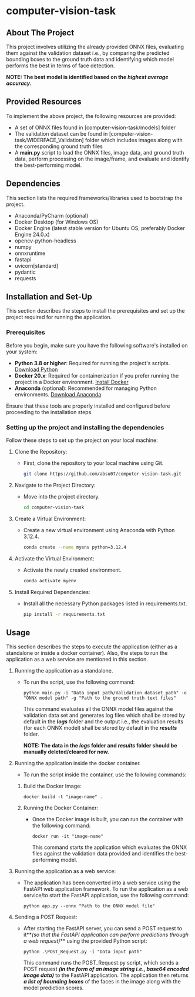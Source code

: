 # computer-vision-task

## About The Project

This project involves utilizing the already provided ONNX files, evaluating them against the validation dataset i.e., by comparing the predicted bounding boxes to the ground truth data and identifying which model performs the best in terms of face detection. 

**NOTE: The best model is identified based on the _highest average accuracy_.**


## Provided Resources

To implement the above project, the following resources are provided:
- A set of ONNX files found in [computer-vision-task/models] folder
- The validation dataset can be found in [computer-vision-task/WIDERFACE_Validation] folder which includes images along with the corresponding ground truth files
- A **main.py** script to load the ONNX files, image data, and ground truth data, perform processing on the image/frame, and evaluate and identify the best-performing model.


## Dependencies

This section lists the required frameworks/libraries used to bootstrap the project.

- Anaconda/PyCharm (optional) 
- Docker Desktop (for Windows OS)
- Docker Engine (latest stable version for Ubuntu OS, preferably Docker Engine 24.0.x)
- opencv-python-headless
- numpy
- onnxruntime
- fastapi
- uvicorn[standard]
- pydantic
- requests

## Installation and Set-Up   

This section describes the steps to install the prerequisites and set up the project required for running the application.

### Prerequisites

Before you begin, make sure you have the following software's installed on your system:

- **Python 3.8 or higher**: Required for running the project's scripts. [Download Python](https://www.python.org/downloads/)
- **Docker 20.x**: Required for containerization if you prefer running the project in a Docker environment. [Install Docker](https://docs.docker.com/get-docker/)
- **Anaconda** (optional): Recommended for managing Python environments. [Download Anaconda](https://www.anaconda.com/products/distribution)

Ensure that these tools are properly installed and configured before proceeding to the installation steps.

### Setting up the project and installing the dependencies

Follow these steps to set up the project on your local machine:

1. Clone the Repository:
   - First, clone the repository to your local machine using Git.
     
     ```bash
     git clone https://github.com/absu07/computer-vision-task.git

2. Navigate to the Project Directory:
   - Move into the project directory.
     
     ```bash
     cd computer-vision-task

3. Create a Virtual Environment:
   - Create a new virtual environment using Anaconda with Python 3.12.4.
     
     ```bash
     conda create --name myenv python=3.12.4
   
5. Activate the Virtual Environment:
   - Activate the newly created environment.
     
     ```bash
     conda activate myenv

6. Install Required Dependencies:
   - Install all the necessary Python packages listed in requirements.txt.

     ```bash
     pip install -r requirements.txt

## Usage

This section describes the steps to execute the application (either as a standalone or inside a docker container).
Also, the steps to run the application as a web service are mentioned in this section. 

1. Running the application as a standalone.
   - To run the script, use the following command:

     `python main.py -i "Data input path/Validation dataset path" -o "ONNX model path" -g "Path to the ground truth text files"`
     
     This command evaluates all the ONNX model files against the validation data set and generates log files which shall be stored by
     default in the **_logs_** folder and the output i.e., the evaluation results (for each ONNX model) shall be stored by default in the **_results_** folder.

     **NOTE: The data in the **_logs_** folder and **_results_** folder should be manually deleted/cleared for now.** 

2. Running the application inside the docker container.
   - To run the script inside the container, use the following commands:

   1. Build the Docker Image:
  
      `docker build -t "image-name" .`

   2. Running the Docker Container:
      - Once the Docker image is built, you can run the container with the following command:

        `docker run -it "image-name"`

        This command starts the application which evaluates the ONNX files against the validation data provided and identifies the best-performing model.

3. Running the application as a web service:
   - The application has been converted into a web service using the FastAPI web application framework. To run the application as a web service/to start the FastAPI application, use the following command:
     
     `python app.py --onnx "Path to the ONNX model file"`
        
4. Sending a POST Request:
   - After starting the FastAPI server, you can send a POST request to it**_(so that the FastAPI application can perform predictions through a web request)_** using the provided Python script:
     
     `python .\POST_Request.py -i "Data input path"`

     This command runs the POST_Request.py script, which sends a POST request **_(in the form of an image string i.e., base64 encoded image data)_** to the 
     FastAPI application. The application then returns **_a list of bounding boxes_** of the faces in the image along with the model prediction scores. 
        









